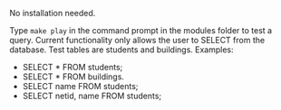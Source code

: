 No installation needed.

Type `make play` in the command prompt in the modules folder to test a query. Current functionality only allows the user to SELECT from the database. Test tables are students and buildings.
Examples:
- SELECT * FROM students;
- SELECT * FROM buildings. 
- SELECT name FROM students;
- SELECT netid, name FROM students;